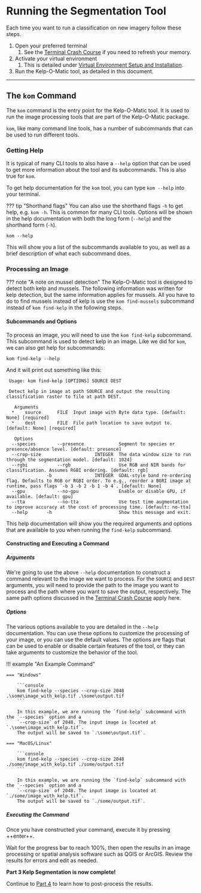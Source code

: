 # Running the Segmentation Tool

Each time you want to run a classification on new imagery follow these steps.

1. Open your preferred terminal
    1. See the [Terminal Crash Course](./terminal_crash_course.md) if you need to refresh your memory.
2. Activate your virtual environment
    1. This is detailed under [Virtual Environment Setup and Installation](./install_env_setup.md).
3. Run the Kelp-O-Matic tool, as detailed in this document.

***

## The `kom` Command

The `kom` command is the entry point for the Kelp-O-Matic tool. It is used to run the image processing tools that are part of the Kelp-O-Matic package.

`kom`, like many command line tools, has a number of subcommands that can be used to run different tools.

### Getting Help

It is typical of many CLI tools to also have a `--help` option that can be used to get more information about the tool and its subcommands. This is also true for `kom`.

To get help documentation for the `kom` tool, you can type `kom --help` into your terminal.

??? tip "Shorthand flags"
    You can also use the shorthand flags `-h` to get help, e.g. `kom -h`. This is common for many CLI tools.
    Options will be shown in the help documentation with both the long form (`--help`) and the shorthand form (`-h`).

```console
kom --help
```

This will show you a list of the subcommands available to you, as well as a brief description of what each subcommand does.

### Processing an Image

??? note "A note on mussel detection"
    The Kelp-O-Matic tool is designed to detect both kelp and mussels. The following information was written for kelp
    detection, but the same information applies for mussels. All you have to do to find mussels instead of kelp is use
    the `kom find-mussels` subcommand instead of `kom find-kelp` in the following steps.

#### Subcommands and Options
To process an image, you will need to use the `kom find-kelp` subcommand. This subcommand is used to detect kelp in an
image. Like we did for `kom`, we can also get help for subcommands:

```console
kom find-kelp --help
```

And it will print out something like this:

```console
 Usage: kom find-kelp [OPTIONS] SOURCE DEST

 Detect kelp in image at path SOURCE and output the resulting classification raster to file at path DEST.

   Arguments
  *    source      FILE  Input image with Byte data type. [default: None] [required]
  *    dest        FILE  File path location to save output to. [default: None] [required]

   Options
  --species        --presence             Segment to species or presence/absence level. [default: presence]
  --crop-size                    INTEGER  The data window size to run through the segmentation model. [default: 1024]
  --rgbi           --rgb                  Use RGB and NIR bands for classification. Assumes RGBI ordering. [default: rgb]
               -b                INTEGER  GDAL-style band re-ordering flag. Defaults to RGB or RGBI order. To e.g., reorder a BGRI image at runtime, pass flags `-b 3 -b 2 -b 1 -b 4`. [default: None]
  --gpu            --no-gpu               Enable or disable GPU, if available. [default: gpu]
  --tta            --no-tta               Use test time augmentation to improve accuracy at the cost of processing time. [default: no-tta]
  --help       -h                         Show this message and exit.
```

This help documentation will show you the required arguments and options that are available to you when running the `find-kelp` subcommand.

#### Constructing and Executing a Command

##### Arguments
We're going to use the above `--help` documentation to construct a command relevant to the image we want to process.
For the `SOURCE` and `DEST` arguments, you will need to provide the path to the image you want to process and the path where you want to save the output, respectively.
The same path options discussed in the [Terminal Crash Course](./terminal_crash_course.md) apply here.

##### Options
The various options available to you are detailed in the `--help` documentation. You can use these options to customize the processing of your image, or you can use the default values.
The options are flags that can be used to enable or disable certain features of the tool, or they can take arguments to customize the behavior of the tool.

!!! example "An Example Command"

    === "Windows"

        ```console
        kom find-kelp --species --crop-size 2048 .\some\image_with_kelp.tif .\some\output.tif
        ```

        In this example, we are running the `find-kelp` subcommand with the `--species` option and a
        `--crop-size` of 2048. The input image is located at `.\some\image_with_kelp.tif`.
        The output will be saved to `.\some\output.tif`.

    === "MacOS/Linux"

        ```console
        kom find-kelp --species --crop-size 2048 ./some/image_with_kelp.tif ./some/output.tif
        ```

        In this example, we are running the `find-kelp` subcommand with the `--species` option and a
        `--crop-size` of 2048. The input image is located at `./some/image_with_kelp.tif`.
        The output will be saved to `./some/output.tif`.

##### Executing the Command
Once you have constructed your command, execute it by pressing ++enter++.

Wait for the progress bar to reach 100%, then open the results in an image processing or spatial analysis software such as QGIS or ArcGIS.
Review the results for errors and edit as needed.

**Part 3 Kelp Segmentation is now complete!**

Continue to [Part 4](./post_processing.md) to learn how to post-process the results.

